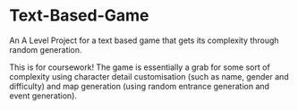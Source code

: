 # Text-Based-Game
An A Level Project for a text based game that gets its complexity through random generation.

This is for coursework! The game is essentially a grab for some sort of complexity using character detail customisation (such as name,
gender and difficulty) and map generation (using random entrance generation and event generation). 
